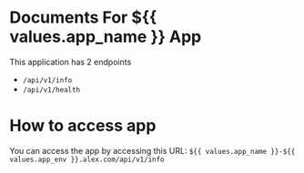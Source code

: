 # Documents For ${{ values.app_name }} App

This application has 2 endpoints
  - `/api/v1/info`
  - `/api/v1/health`

# How to access app

You can access the app by accessing this URL: `${{ values.app_name }}-${{ values.app_env }}.alex.com/api/v1/info`